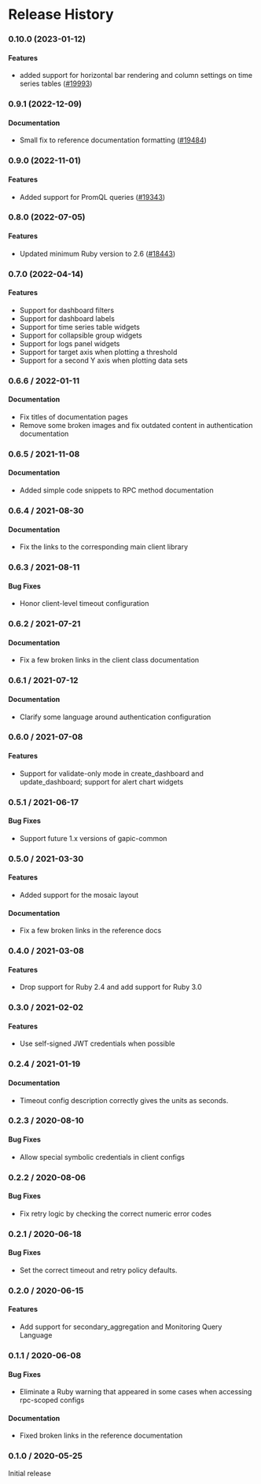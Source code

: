 # Release History

### 0.10.0 (2023-01-12)

#### Features

* added support for horizontal bar rendering and column settings on time series tables ([#19993](https://github.com/googleapis/google-cloud-ruby/issues/19993)) 

### 0.9.1 (2022-12-09)

#### Documentation

* Small fix to reference documentation formatting ([#19484](https://github.com/googleapis/google-cloud-ruby/issues/19484)) 

### 0.9.0 (2022-11-01)

#### Features

* Added support for PromQL queries ([#19343](https://github.com/googleapis/google-cloud-ruby/issues/19343)) 

### 0.8.0 (2022-07-05)

#### Features

* Updated minimum Ruby version to 2.6 ([#18443](https://github.com/googleapis/google-cloud-ruby/issues/18443)) 

### 0.7.0 (2022-04-14)

#### Features

* Support for dashboard filters
* Support for dashboard labels
* Support for time series table widgets
* Support for collapsible group widgets
* Support for logs panel widgets
* Support for target axis when plotting a threshold
* Support for a second Y axis when plotting data sets

### 0.6.6 / 2022-01-11

#### Documentation

* Fix titles of documentation pages
* Remove some broken images and fix outdated content in authentication documentation

### 0.6.5 / 2021-11-08

#### Documentation

* Added simple code snippets to RPC method documentation

### 0.6.4 / 2021-08-30

#### Documentation

* Fix the links to the corresponding main client library

### 0.6.3 / 2021-08-11

#### Bug Fixes

* Honor client-level timeout configuration

### 0.6.2 / 2021-07-21

#### Documentation

* Fix a few broken links in the client class documentation

### 0.6.1 / 2021-07-12

#### Documentation

* Clarify some language around authentication configuration

### 0.6.0 / 2021-07-08

#### Features

* Support for validate-only mode in create_dashboard and update_dashboard; support for alert chart widgets

### 0.5.1 / 2021-06-17

#### Bug Fixes

* Support future 1.x versions of gapic-common

### 0.5.0 / 2021-03-30

#### Features

* Added support for the mosaic layout

#### Documentation

* Fix a few broken links in the reference docs

### 0.4.0 / 2021-03-08

#### Features

* Drop support for Ruby 2.4 and add support for Ruby 3.0

### 0.3.0 / 2021-02-02

#### Features

* Use self-signed JWT credentials when possible

### 0.2.4 / 2021-01-19

#### Documentation

* Timeout config description correctly gives the units as seconds.

### 0.2.3 / 2020-08-10

#### Bug Fixes

* Allow special symbolic credentials in client configs

### 0.2.2 / 2020-08-06

#### Bug Fixes

* Fix retry logic by checking the correct numeric error codes

### 0.2.1 / 2020-06-18

#### Bug Fixes

* Set the correct timeout and retry policy defaults.

### 0.2.0 / 2020-06-15

#### Features

* Add support for secondary_aggregation and Monitoring Query Language

### 0.1.1 / 2020-06-08

#### Bug Fixes

* Eliminate a Ruby warning that appeared in some cases when accessing rpc-scoped configs

#### Documentation

* Fixed broken links in the reference documentation

### 0.1.0 / 2020-05-25

Initial release
